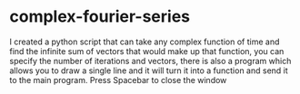 # complex-fourier-series
I created a python script that can take any complex function of time and find the infinite sum of vectors that would make up that function, you can specify the number of iterations and vectors, there is also a program which allows you to draw a single line and it will turn it into a function and send it to the main program.
Press Spacebar to close the window
